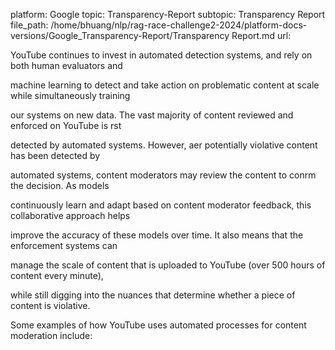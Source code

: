 platform: Google
topic: Transparency-Report
subtopic: Transparency Report
file_path: /home/bhuang/nlp/rag-race-challenge2-2024/platform-docs-versions/Google_Transparency-Report/Transparency Report.md
url: <EMPTY>

YouTube continues to invest in automated detection systems, and rely on both human evaluators and

machine learning to detect and take action on problematic content at scale while simultaneously training

our systems on new data. The vast majority of content reviewed and enforced on YouTube is  rst

detected by automated systems. However, a er potentially violative content has been detected by

automated systems, content moderators may review the content to con rm the decision. As models

continuously learn and adapt based on content moderator feedback, this collaborative approach helps

improve the accuracy of these models over time. It also means that the enforcement systems can

manage the scale of content that is uploaded to YouTube (over 500 hours of content every minute),

while still digging into the nuances that determine whether a piece of content is violative.



Some examples of how YouTube uses automated processes for content moderation include: